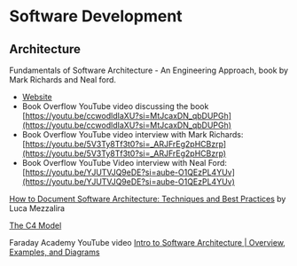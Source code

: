 # Software Development

## Architecture
Fundamentals of Software Architecture - An Engineering Approach, book by Mark Richards and Neal ford.
- [Website](https://fundamentalsofsoftwarearchitecture.com/)
- Book Overflow YouTube video discussing the book [https://youtu.be/ccwodldIaXU?si=MtJcaxDN_qbDUPGh](https://youtu.be/ccwodldIaXU?si=MtJcaxDN_qbDUPGh)
- Book Overflow YouTube video interview with Mark Richards: [https://youtu.be/5V3Ty8Tf3t0?si=_ARJFrEg2pHCBzrp](https://youtu.be/5V3Ty8Tf3t0?si=_ARJFrEg2pHCBzrp)
- Book Overflow YouTube Video interview with Neal Ford: [https://youtu.be/YJUTVJQ9eDE?si=aube-O1QEzPL4YUv](https://youtu.be/YJUTVJQ9eDE?si=aube-O1QEzPL4YUv)

[How to Document Software Architecture: Techniques and Best Practices](https://lucamezzalira.medium.com/how-to-document-software-architecture-techniques-and-best-practices-2556b1915850) by Luca Mezzalira

[The C4 Model](https://c4model.com/)

Faraday Academy YouTube video [Intro to Software Architecture | Overview, Examples, and Diagrams](https://www.youtube.com/watch?v=k3hKLd7vYZ8)

